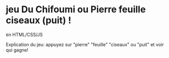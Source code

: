 # jeu Du Chifoumi ou Pierre feuille ciseaux (puit) ! 
en HTML/CSS/JS

Explication du jeu: appuyez sur "pierre" "feuille" "ciseaux" ou "puit" et voir qui gagne!

